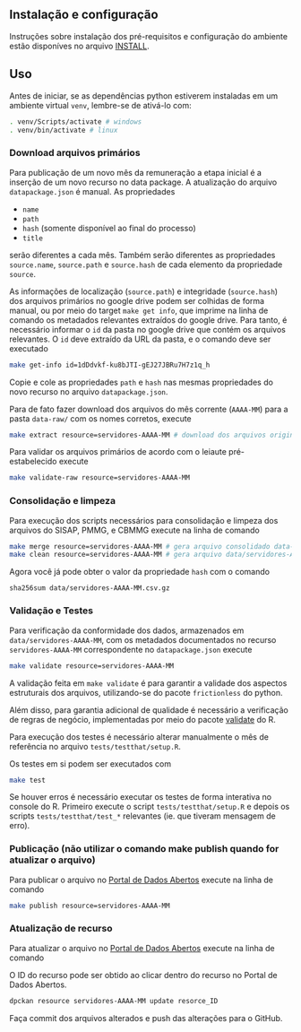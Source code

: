 ## Instalação e configuração

Instruções sobre instalação dos pré-requisitos e configuração do ambiente estão disponíves no arquivo [INSTALL](INSTALL.md).

## Uso

Antes de iniciar, se as dependências python estiverem instaladas em um ambiente virtual `venv`, lembre-se de ativá-lo com:

```bash
. venv/Scripts/activate # windows
. venv/bin/activate # linux
```

### Download arquivos primários

Para publicação de um novo mês da remuneração a etapa inicial é a inserção de um novo recurso no data package. 
A atualização do arquivo  `datapackage.json` é manual. 
As propriedades

- `name`
- `path`
- `hash` (somente disponível ao final do processo)
- `title`

serão diferentes a cada mês. Também serão diferentes as propriedades `source.name`, `source.path` e `source.hash` de cada elemento da propriedade `source`.


As informações de localização (`source.path`) e integridade (`source.hash`) dos arquivos primários no google drive podem ser colhidas de forma manual, ou por meio do target `make get info`, que imprime na linha de comando os metadados relevantes extraídos do google drive. 
Para tanto, é necessário informar o `id` da pasta no google drive que contém os arquivos relevantes. O `id` deve extraído da URL da pasta, e o comando deve ser executado

```sh
make get-info id=1dDdvkf-ku8bJTI-gEJ27JBRu7H7z1q_h
```

Copie e cole as propriedades `path` e `hash` nas mesmas propriedades do novo recurso no arquivo `datapackage.json`.

Para de fato fazer download dos arquivos do mês corrente (`AAAA-MM`) para a pasta `data-raw/` com os nomes corretos, execute

```sh
make extract resource=servidores-AAAA-MM # download dos arquivos originais do google drive
```

Para validar os arquivos primários de acordo com o leiaute pré-estabelecido execute

```sh
make validate-raw resource=servidores-AAAA-MM
```

### Consolidação e limpeza

Para execução dos scripts necessários para consolidação e limpeza dos arquivos do SISAP, PMMG, e CBMMG execute na linha de comando

```sh
make merge resource=servidores-AAAA-MM # gera arquivo consolidado data-raw/servidores-AAAA-MM.csv
make clean resource=servidores-AAAA-MM # gera arquivo data/servidores-AAAA-MM.csv
```

Agora você já pode obter o valor da propriedade `hash` com o comando

```
sha256sum data/servidores-AAAA-MM.csv.gz
```

### Validação e Testes

Para verificação da conformidade dos dados, armazenados em `data/servidores-AAAA-MM`, com os metadados documentados no recurso `servidores-AAAA-MM` correspondente no `datapackage.json` execute

```sh
make validate resource=servidores-AAAA-MM
```

A validação feita em `make validate` é para garantir a validade dos aspectos estruturais dos arquivos, utilizando-se do pacote `frictionless` do python. 

Além disso, para garantia adicional de qualidade é necessário a verificação de regras de negócio, implementadas por meio do pacote [validate](https://cran.r-project.org/web/packages/validate/index.html) do R.

Para execução dos testes é necessário alterar manualmente o mês de referência no arquivo `tests/testthat/setup.R`. 

Os testes em si podem ser executados com

```sh
make test
```

Se houver erros é necessário executar os testes de forma interativa no console do R. 
Primeiro execute o script `tests/testthat/setup.R` e depois os scripts `tests/testthat/test_*` relevantes (ie. que tiveram mensagem de erro).

### Publicação (não utilizar o comando make publish quando for atualizar o arquivo)

Para publicar o arquivo no [Portal de Dados Abertos](http://dados.mg.gov.br/dataset/remuneracao-servidores-ativos) execute na linha de comando

```sh
make publish resource=servidores-AAAA-MM
```

### Atualização de recurso

Para atualizar o arquivo no [Portal de Dados Abertos](http://dados.mg.gov.br/dataset/remuneracao-servidores-ativos) execute na linha de comando

O ID do recurso pode ser obtido ao clicar dentro do recurso no Portal de Dados Abertos.

```sh
dpckan resource servidores-AAAA-MM update resorce_ID
```

Faça commit dos arquivos alterados e push das alterações para o GitHub.

